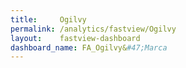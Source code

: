```yaml
---
title:     Ogilvy
permalink: /analytics/fastview/Ogilvy
layout:    fastview-dashboard
dashboard_name: FA_Ogilvy&#47;Marca
---
```

